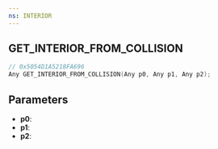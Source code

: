 ```yaml
---
ns: INTERIOR
---
```

## GET_INTERIOR_FROM_COLLISION

```c
// 0x5054D1A5218FA696
Any GET_INTERIOR_FROM_COLLISION(Any p0, Any p1, Any p2);
```

## Parameters
* **p0**:
* **p1**:
* **p2**:
